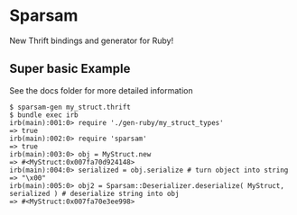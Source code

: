 # Sparsam 
New Thrift bindings and generator for Ruby!

## Super basic Example
See the docs folder for more detailed information
```
$ sparsam-gen my_struct.thrift
$ bundle exec irb
irb(main):001:0> require './gen-ruby/my_struct_types'
=> true
irb(main):002:0> require 'sparsam'
=> true
irb(main):003:0> obj = MyStruct.new
=> #<MyStruct:0x007fa70d924148>
irb(main):004:0> serialized = obj.serialize # turn object into string
=> "\x00"
irb(main):005:0> obj2 = Sparsam::Deserializer.deserialize( MyStruct, serialized ) # deserialize string into obj
=> #<MyStruct:0x007fa70e3ee998>
```
